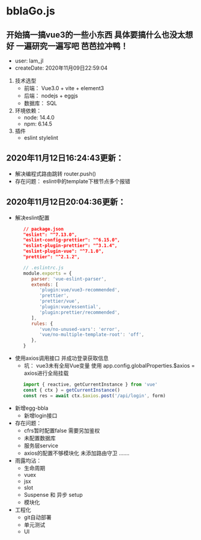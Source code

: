 # bblaGo.js

## 开始搞一搞vue3的一些小东西 具体要搞什么也没太想好 一遍研究一遍写吧 芭芭拉冲鸭！

* user: lam_jl
* createDate: 2020年11月09日22:59:04

1. 技术选型
   - 前端： Vue3.0 + vite + element3
   - 后端： nodejs + eggjs
   - 数据库： SQL
2. 环境依赖：
   - node: 14.4.0
   - npm: 6.14.5
3. 插件
   - eslint stylelint

## 2020年11月12日16:24:43更新：
   - 解决编程式路由跳转 router.push()
   - 存在问题： eslint中的template下根节点多个报错 
## 2020年11月12日20:04:36更新：
   - 解决eslint配置
      ```json
         // package.json
         "eslint": "^7.13.0",
         "eslint-config-prettier": "^6.15.0",
         "eslint-plugin-prettier": "^3.1.4",
         "eslint-plugin-vue": "^7.1.0",
         "prettier": "^2.1.2",
      ```
      ```js
         // .eslintrc.js
         module.exports = {
            parser: 'vue-eslint-parser',
            extends: [
               'plugin:vue/vue3-recommended',
               'prettier',
               'prettier/vue',
               'plugin:vue/essential',
               'plugin:prettier/recommended',
            ],
            rules: {
               'vue/no-unused-vars': 'error',
               'vue/no-multiple-template-root': 'off',
            },
         }
      ```
   - 使用axios调用接口 并成功登录获取信息
      - 坑： vue3未有全局Vue变量 使用 app.config.globalProperties.$axios = axios进行全局挂载
      ```js
         import { reactive, getCurrentInstance } from 'vue'
         const { ctx } = getCurrentInstance()
         const res = await ctx.$axios.post('/api/login', form)
      ```
   - 新增egg-bbla
      - 新增login接口
   - 存在问题： 
      - cfrs暂时配置false 需要另加鉴权
      - 未配置数据库
      - 服务层service
      - axios的配置不够模块化 未添加路由守卫
      .......
   - 雨露均沾：
      - 生命周期
      - vuex
      - jsx
      - slot
      - Suspense 和 异步 setup
      - 模块化
   - 工程化
      - git自动部署
      - 单元测试
      - UI
